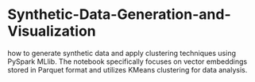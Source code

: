 # Synthetic-Data-Generation-and-Visualization
how to generate synthetic data and apply clustering techniques using PySpark MLlib. The notebook specifically focuses on vector embeddings stored in Parquet format and utilizes KMeans clustering for data analysis.
